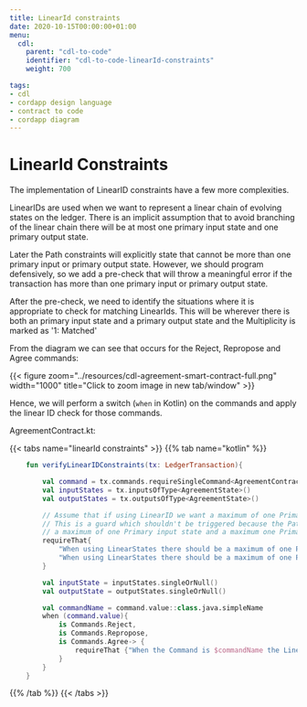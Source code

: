 ```yaml
---
title: LinearId constraints
date: 2020-10-15T00:00:00+01:00
menu:
  cdl:
    parent: "cdl-to-code"
    identifier: "cdl-to-code-linearId-constraints"
    weight: 700

tags:
- cdl
- cordapp design language
- contract to code
- cordapp diagram
---
```



# LinearId Constraints

The implementation of LinearID constraints have a few more complexities.

LinearIDs are used when we want to represent a linear chain of evolving states on the ledger. There is an implicit assumption that to avoid branching of the linear chain there will be at most one primary input state and one primary output state.

Later the Path constraints will explicitly state that cannot be more than one primary input or primary output state. However, we should program defensively, so we add a pre-check that will throw a meaningful error if the transaction has more than one primary input or primary output state.

After the pre-check, we need to identify the situations where it is appropriate to check for matching LinearIds. This will be wherever there is both an primary input state and a primary output state and the Multiplicity is marked as '1: Matched'

From the diagram we can see that occurs for the Reject, Repropose and Agree commands:

{{< figure zoom="../resources/cdl-agreement-smart-contract-full.png" width="1000" title="Click to zoom image in new tab/window" >}}

Hence, we will perform a switch (`when` in Kotlin) on the commands and apply the linear ID check for those commands.


AgreementContract.kt:

{{< tabs name="linearId constraints" >}}
{{% tab name="kotlin" %}}
```kotlin
    fun verifyLinearIDConstraints(tx: LedgerTransaction){

        val command = tx.commands.requireSingleCommand<AgreementContract.Commands>()
        val inputStates = tx.inputsOfType<AgreementState>()
        val outputStates = tx.outputsOfType<AgreementState>()

        // Assume that if using LinearID we want a maximum of one Primary input state and a maximum one Primary output state
        // This is a guard which shouldn't be triggered because the Path constraints should have already ensured there is
        // a maximum of one Primary input state and a maximum one Primary output state
        requireThat{
            "When using LinearStates there should be a maximum of one Primary input state." using (inputStates.size <= 1)
            "When using LinearStates there should be a maximum of one Primary output state." using (outputStates.size <= 1)
        }

        val inputState = inputStates.singleOrNull()
        val outputState = outputStates.singleOrNull()

        val commandName = command.value::class.java.simpleName
        when (command.value){
            is Commands.Reject,
            is Commands.Repropose,
            is Commands.Agree-> {
                requireThat {"When the Command is $commandName the LinearID must not change." using(inputState?.linearId == outputState?.linearId)}
            }
        }
    }
```
{{% /tab %}}
{{< /tabs >}}
